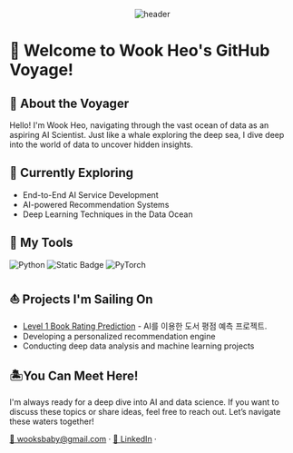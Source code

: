 <div align="center">
  
  ![header](https://capsule-render.vercel.app/api?type=waving&color=0D6EFD&height=300&section=header&text=Wook%20Heo's%20Data%20Ocean&fontSize=40&fontColor=ffffff&animation=fadeIn&fontAlignY=35&desc=Exploring%20the%20Depths%20and%20Wide%20of%20data&descAlignY=51&descAlign=62)
  
</div>


# 🐳 Welcome to Wook Heo's GitHub Voyage!

## 🌊 About the Voyager
Hello! I'm Wook Heo, navigating through the vast ocean of data as an aspiring AI Scientist. Just like a whale exploring the deep sea, I dive deep into the world of data to uncover hidden insights.

## 🐋 Currently Exploring
- End-to-End AI Service Development
- AI-powered Recommendation Systems
- Deep Learning Techniques in the Data Ocean


## 🦐 My Tools
  <!-- 기술 스택 아이콘 -->
  <img src="https://img.shields.io/badge/Python-3776AB?logo=python&logoColor=white" alt="Python"/>  <img src="https://img.shields.io/badge/-Selenium-43B02A?logo=selenium&logoColor=white" alt="Static Badge" >  <img src="https://img.shields.io/badge/PyTorch-EE4C2C?logo=pytorch&logoColor=white" alt="PyTorch"/>
  <!-- 추가 기술 스택 -->
  
## ⛵ Projects I'm Sailing On
- [Level 1 Book Rating Prediction](https://github.com/boostcampaitech6/level1-bookratingprediction-recsys-05.git) - AI를 이용한 도서 평점 예측 프로젝트.
- Developing a personalized recommendation engine
- Conducting deep data analysis and machine learning projects

<!--
## 📊 My Nautical Charts (GitHub Stats)
![GitHub Stats](https://github-readme-stats.vercel.app/api?username=yourGitHubUsername&show_icons=true&theme=ocean_dark)
'''-->

## 🏝️You Can Meet Here!
I'm always ready for a deep dive into AI and data science. If you want to discuss these topics or share ideas, feel free to reach out. Let’s navigate these waters together!

  <a href="mailto:wooksbaby@gmail.com">📧 wooksbaby@gmail.com</a> ·
  <a href="LinkedIn_Profile_Link">💼 LinkedIn</a> ·
</p>

